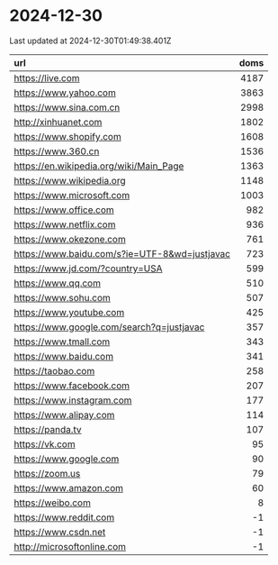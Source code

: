 # 2024-12-30

<!-- BEGIN -->
Last updated at 2024-12-30T01:49:38.401Z

url | doms
:- | -:
https://live.com | 4187
https://www.yahoo.com | 3863
https://www.sina.com.cn | 2998
http://xinhuanet.com | 1802
https://www.shopify.com | 1608
https://www.360.cn | 1536
https://en.wikipedia.org/wiki/Main_Page | 1363
https://www.wikipedia.org | 1148
https://www.microsoft.com | 1003
https://www.office.com | 982
https://www.netflix.com | 936
https://www.okezone.com | 761
https://www.baidu.com/s?ie=UTF-8&wd=justjavac | 723
https://www.jd.com/?country=USA | 599
https://www.qq.com | 510
https://www.sohu.com | 507
https://www.youtube.com | 425
https://www.google.com/search?q=justjavac | 357
https://www.tmall.com | 343
https://www.baidu.com | 341
https://taobao.com | 258
https://www.facebook.com | 207
https://www.instagram.com | 177
https://www.alipay.com | 114
https://panda.tv | 107
https://vk.com | 95
https://www.google.com | 90
https://zoom.us | 79
https://www.amazon.com | 60
https://weibo.com | 8
https://www.reddit.com | -1
https://www.csdn.net | -1
http://microsoftonline.com | -1
<!-- END -->
